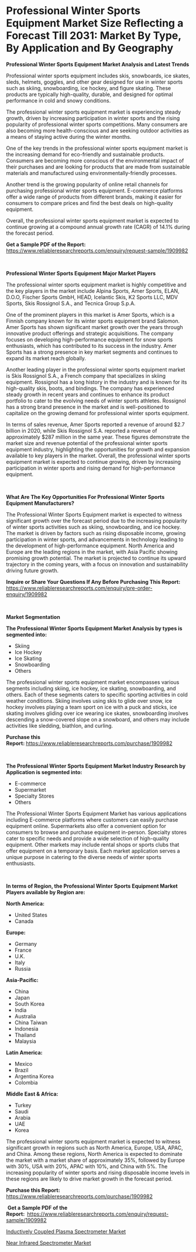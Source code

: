 <p><h1>Professional Winter Sports Equipment Market Size Reflecting a Forecast Till 2031: Market By Type, By Application and By Geography</h1></p><p><strong>Professional Winter Sports Equipment Market Analysis and Latest Trends</strong></p>
<p><p>Professional winter sports equipment includes skis, snowboards, ice skates, sleds, helmets, goggles, and other gear designed for use in winter sports such as skiing, snowboarding, ice hockey, and figure skating. These products are typically high-quality, durable, and designed for optimal performance in cold and snowy conditions.</p><p>The professional winter sports equipment market is experiencing steady growth, driven by increasing participation in winter sports and the rising popularity of professional winter sports competitions. Many consumers are also becoming more health-conscious and are seeking outdoor activities as a means of staying active during the winter months.</p><p>One of the key trends in the professional winter sports equipment market is the increasing demand for eco-friendly and sustainable products. Consumers are becoming more conscious of the environmental impact of their purchases and are looking for products that are made from sustainable materials and manufactured using environmentally-friendly processes.</p><p>Another trend is the growing popularity of online retail channels for purchasing professional winter sports equipment. E-commerce platforms offer a wide range of products from different brands, making it easier for consumers to compare prices and find the best deals on high-quality equipment.</p><p>Overall, the professional winter sports equipment market is expected to continue growing at a compound annual growth rate (CAGR) of 14.1% during the forecast period.</p></p>
<p><strong>Get a Sample PDF of the Report:&nbsp;</strong> <a href="https://www.reliableresearchreports.com/enquiry/request-sample/1909982">https://www.reliableresearchreports.com/enquiry/request-sample/1909982</a></p>
<p>&nbsp;</p>
<p><strong>Professional Winter Sports Equipment Major Market Players</strong></p>
<p><p>The professional winter sports equipment market is highly competitive and the key players in the market include Alpina Sports, Amer Sports, ELAN, D.O.O, Fischer Sports GmbH, HEAD, Icelantic Skis, K2 Sports LLC, MDV Sports, Skis Rossignol S.A., and Tecnica Group S.p.A.</p><p>One of the prominent players in this market is Amer Sports, which is a Finnish company known for its winter sports equipment brand Salomon. Amer Sports has shown significant market growth over the years through innovative product offerings and strategic acquisitions. The company focuses on developing high-performance equipment for snow sports enthusiasts, which has contributed to its success in the industry. Amer Sports has a strong presence in key market segments and continues to expand its market reach globally.</p><p>Another leading player in the professional winter sports equipment market is Skis Rossignol S.A., a French company that specializes in skiing equipment. Rossignol has a long history in the industry and is known for its high-quality skis, boots, and bindings. The company has experienced steady growth in recent years and continues to enhance its product portfolio to cater to the evolving needs of winter sports athletes. Rossignol has a strong brand presence in the market and is well-positioned to capitalize on the growing demand for professional winter sports equipment.</p><p>In terms of sales revenue, Amer Sports reported a revenue of around $2.7 billion in 2020, while Skis Rossignol S.A. reported a revenue of approximately $287 million in the same year. These figures demonstrate the market size and revenue potential of the professional winter sports equipment industry, highlighting the opportunities for growth and expansion available to key players in the market. Overall, the professional winter sports equipment market is expected to continue growing, driven by increasing participation in winter sports and rising demand for high-performance equipment.</p></p>
<p>&nbsp;</p>
<p><strong>What Are The Key Opportunities For Professional Winter Sports Equipment Manufacturers?</strong></p>
<p><p>The Professional Winter Sports Equipment market is expected to witness significant growth over the forecast period due to the increasing popularity of winter sports activities such as skiing, snowboarding, and ice hockey. The market is driven by factors such as rising disposable income, growing participation in winter sports, and advancements in technology leading to the development of high-performance equipment. North America and Europe are the leading regions in the market, with Asia Pacific showing promising growth potential. The market is projected to continue its upward trajectory in the coming years, with a focus on innovation and sustainability driving future growth.</p></p>
<p><strong>Inquire or Share Your Questions If Any Before Purchasing This Report:</strong> <a href="https://www.reliableresearchreports.com/enquiry/pre-order-enquiry/1909982">https://www.reliableresearchreports.com/enquiry/pre-order-enquiry/1909982</a></p>
<p>&nbsp;</p>
<p><strong>Market Segmentation</strong></p>
<p><strong>The Professional Winter Sports Equipment Market Analysis by types is segmented into:</strong></p>
<p><ul><li>Skiing</li><li>Ice Hockey</li><li>Ice Skating</li><li>Snowboarding</li><li>Others</li></ul></p>
<p><p>The professional winter sports equipment market encompasses various segments including skiing, ice hockey, ice skating, snowboarding, and others. Each of these segments caters to specific sporting activities in cold weather conditions. Skiing involves using skis to glide over snow, ice hockey involves playing a team sport on ice with a puck and sticks, ice skating involves gliding over ice wearing ice skates, snowboarding involves descending a snow-covered slope on a snowboard, and others may include activities like sledding, biathlon, and curling.</p></p>
<p><strong>Purchase this Report:&nbsp;</strong><a href="https://www.reliableresearchreports.com/purchase/1909982">https://www.reliableresearchreports.com/purchase/1909982</a></p>
<p>&nbsp;</p>
<p><strong>The Professional Winter Sports Equipment Market Industry Research by Application is segmented into:</strong></p>
<p><ul><li>E-commerce</li><li>Supermarket</li><li>Specialty Stores</li><li>Others</li></ul></p>
<p><p>The Professional Winter Sports Equipment Market has various applications including E-commerce platforms where customers can easily purchase equipment online. Supermarkets also offer a convenient option for consumers to browse and purchase equipment in-person. Specialty stores cater to specific needs and provide a wide selection of high-quality equipment. Other markets may include rental shops or sports clubs that offer equipment on a temporary basis. Each market application serves a unique purpose in catering to the diverse needs of winter sports enthusiasts.</p></p>
<p>&nbsp;</p>
<p><strong>In terms of Region, the Professional Winter Sports Equipment Market Players available by Region are:</strong></p>
<p>
    <p> <strong> North America: </strong>
        <ul>
            <li>United States</li>
            <li>Canada</li>
        </ul>
        </p> 
    <p> <strong> Europe: </strong>
        <ul>
            <li>Germany</li>
            <li>France</li>
            <li>U.K.</li>
            <li>Italy</li>
            <li>Russia</li>
        </ul>
        </p> 
    <p> <strong> Asia-Pacific: </strong>
        <ul>
            <li>China</li>
            <li>Japan</li>
            <li>South Korea</li>
            <li>India</li>
            <li>Australia</li>
            <li>China Taiwan</li>
            <li>Indonesia</li>
            <li>Thailand</li>
            <li>Malaysia</li>
        </ul>
        </p> 
    <p> <strong> Latin America: </strong>
        <ul>
            <li>Mexico</li>
            <li>Brazil</li>
            <li>Argentina Korea</li>
            <li>Colombia</li>
        </ul>
        </p> 
    <p> <strong> Middle East & Africa: </strong>
        <ul>
            <li>Turkey</li>
            <li>Saudi</li>
            <li>Arabia</li>
            <li>UAE</li>
            <li>Korea</li>
        </ul>
    </p>
    </p>
<p><p>The professional winter sports equipment market is expected to witness significant growth in regions such as North America, Europe, USA, APAC, and China. Among these regions, North America is expected to dominate the market with a market share of approximately 35%, followed by Europe with 30%, USA with 20%, APAC with 10%, and China with 5%. The increasing popularity of winter sports and rising disposable income levels in these regions are likely to drive market growth in the forecast period.</p></p>
<p><strong>Purchase this Report: </strong><a href="https://www.reliableresearchreports.com/purchase/1909982">https://www.reliableresearchreports.com/purchase/1909982</a></p>
<p>&nbsp;<strong>Get a Sample PDF of the Report:&nbsp;&nbsp;</strong><a href="https://www.reliableresearchreports.com/enquiry/request-sample/1909982">https://www.reliableresearchreports.com/enquiry/request-sample/1909982</a></p>
<p><strong></strong></p>
<p><p><a href="https://view.publitas.com/reportprime-1/inductively-coupled-plasma-spectrometer-market-size-focuses-on-market-dynamics-in-depth-analysis-and-future-projections-of-its-market-forecasted-for-period-from-2024-to-2031/">Inductively Coupled Plasma Spectrometer Market</a></p><p><a href="https://view.publitas.com/reportprime-1/near-infrared-spectrometer-market-size-furnishes-valuable-information-encompassing-market-share-market-trends-and-projections-spanning-from-2024-to-2031/">Near Infrared Spectrometer Market</a></p></p>